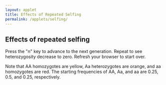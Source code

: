 ```yaml
---
layout: applet
title: Effects of Repeated Selfing
permalink: /applets/selfing/
---
```


## Effects of repeated selfing

Press the "n" key to advance to the next generation. Repeat to see heterozygosity decrease to zero. Refresh your browser to start over.

Note that AA homozygotes are yellow, Aa heterozygotes are orange, and aa homozygotes are red. 
The starting frequencies of AA, Aa, and aa are 0.25, 0.5, and 0.25, respectively. 

<div id="arbitrary"></div>
<script type="text/javascript">
    // The MIT License (MIT)
    // 
    // Copyright (c) 2019 Paul O. Lewis
    // 
    // Permission is hereby granted, free of charge, to any person obtaining a copy
    // of this software and associated documentation files (the “Software”), to deal
    // in the Software without restriction, including without limitation the rights
    // to use, copy, modify, merge, publish, distribute, sublicense, and/or sell
    // copies of the Software, and to permit persons to whom the Software is
    // furnished to do so, subject to the following conditions:
    // 
    // The above copyright notice and this permission notice shall be included in all
    // copies or substantial portions of the Software.
    // 
    // THE SOFTWARE IS PROVIDED “AS IS”, WITHOUT WARRANTY OF ANY KIND, EXPRESS OR
    // IMPLIED, INCLUDING BUT NOT LIMITED TO THE WARRANTIES OF MERCHANTABILITY,
    // FITNESS FOR A PARTICULAR PURPOSE AND NONINFRINGEMENT. IN NO EVENT SHALL THE
    // AUTHORS OR COPYRIGHT HOLDERS BE LIABLE FOR ANY CLAIM, DAMAGES OR OTHER
    // LIABILITY, WHETHER IN AN ACTION OF CONTRACT, TORT OR OTHERWISE, ARISING FROM,
    // OUT OF OR IN CONNECTION WITH THE SOFTWARE OR THE USE OR OTHER DEALINGS IN THE
    // SOFTWARE.
    // 
    // written by Paul O. Lewis 10-Apr-2019
    
    // width and height of svg
    var plot_w = 600;
    var plot_h = 600;
    var status_h = 50;
    
    // There indivrows x indivcols diploid individuals
    var indivrows = 12;
    var indivcols = 12;
    
    // Dimensions of cells in which individuals are shown
    var wcell = plot_w/indivcols;
    var hcell = plot_h/indivrows;
    var cell_avg_diam = (wcell + hcell)/2;
    
    // Radius of circle representing a single individual
    var rindiv = 0.3*cell_avg_diam;

    // Determines amount of Gaussian jigger to impart to each individual's position
    //var jigger_stdev = 0.3*cell_avg_diam;
    
    // Genotype colors
    var genotype_color = ["yellow", "orange", "red"];
    
    // Initialize heterozygosity and frequency of A allele
    var freqAA = 0.25;
    var freqAa = 0.50;
    var freqaa = 0.25;
    
    // Returns index into data vector of individual on row indivrow, column indivcol
    function getDataIndex(indivrow, indivcol) {
        return indivrow*indivcols + indivcol;
    }
    
    // Randomly draw a genotype given frequencies of AA, Aa, and aa.
    function drawOneGenotype(pp, pq2, qq, self_fertilize) {
        let u = Math.random();
        if (u < pp)
            return 0;
        else if (u < pp + pq2) {
            if (self_fertilize) {
                let uu = Math.random();
                if (uu < 0.25)
                    return 0;
                else if (uu < 0.75)
                    return 1;
                else
                    return 2;
                }
            else
                return 1;
            }
        else
            return 2;
    }
    
    // Draw n genotypes
    function drawNGenotypes(n, self_fertilize) {
        let v = [];
        let nAA = 0;
        let nAa = 0;
        let naa = 0;
        for (k = 0; k < n; k++) {
            let g = drawOneGenotype(freqAA, freqAa, freqaa, self_fertilize);
            v.push(g);
            if (g == 0)
                nAA++;
            else if (g == 1)
                nAa++;
            else 
                naa++;
        }
        let nTotal = nAA + nAa + naa;
        freqAA = nAA/nTotal;
        freqAa = nAa/nTotal;
        freqaa = naa/nTotal;
        return v;
    }   
    
    function getCellX(indivcol) {
        return wcell*(indivcol + 0.5);
    }       
    
    function getCellY(indivrow) {
        return status_h + hcell*(indivrow + 0.5);
    }       
    
    // Data for individuals is stored as list of objects containing information about each individual
    var indiv_data = [];
    let n = indivrows*indivcols;
    let v = drawNGenotypes(n, false);
    for (let i = 0; i < indivrows; i++) {
        for (let j = 0; j < indivcols; j++) {
            let x = getCellX(j);
            let y = getCellY(i);
            indiv_data.push({"i":i, "j":j, "x":x, "y":y, "genotype":v[i*indivcols + j]});
        }
    }
    
    function getStatusText() {
        return "AA = " + freqAA.toFixed(3) + ", Aa = " + freqAa.toFixed(3) + ", aa = " + freqaa.toFixed(3);
    }
    
    function nextGeneration() {
        let n = indivrows*indivcols;
        let v = drawNGenotypes(n, true);
        for (let i = 0; i < indivrows; i++) {
            for (let j = 0; j < indivcols; j++) {
                let x = getCellX(j);
                let y = getCellY(i);
                let indiv = getDataIndex(i, j);
                indiv_data[indiv].genotype = v[i*indivcols + j];
            }
        }
        d3.selectAll("circle.indiv")
            .attr("cx", function(d) {return d.x;})
            .attr("cy", function(d) {return d.y;})
            .attr("fill", function(d) {return genotype_color[d.genotype];});
        d3.select("text#status")
            .text(getStatusText());
        CenterTextInRect(status_text, 0, 0, plot_w, status_h);                 
    }
    
    // Data for lines surrounding population
    var line_data = [];
    
    // top
    let x1 = 0;
    let x2 = plot_w;
    let y1 = status_h;
    let y2 = status_h;
    line_data.push({"x1":x1, "x2":x2, "y1":y1, "y2":y2});

    // bottom
    x1 = 0;
    x2 = plot_w;
    y1 = status_h + plot_h;
    y2 = status_h + plot_h;
    line_data.push({"x1":x1, "x2":x2, "y1":y1, "y2":y2});

    // left
    x1 = 0;
    x2 = 0;
    y1 = status_h;
    y2 = status_h + plot_h;
    line_data.push({"x1":x1, "x2":x2, "y1":y1, "y2":y2});
    
    // right
    x1 = plot_w;
    x2 = plot_w;
    y1 = status_h;
    y2 = status_h + plot_h;
    line_data.push({"x1":x1, "x2":x2, "y1":y1, "y2":y2});
    
    function CenterTextInRect(text_element, x, y, w, h) {
        // center text_element horizontally
        text_element.attr("text-anchor", "middle");
        text_element.attr("x", x + w/2);

        // center text_element vertically
        text_element.attr("y", 0);
        var bb = text_element.node().getBBox();
        var descent = bb.height + bb.y;
        text_element.attr("y", y + h/2 + bb.height/2 - descent);
        }

    // Listen and react to keystrokes
    function keyDown() {
        console.log("key was pressed: " + d3.event.keyCode);
        if (d3.event.keyCode == 78) {
            // 78 is the "n" key
            nextGeneration();
        }
    }
    d3.select("body")
        .on("keydown", keyDown);

    // Select DIV element already created (see above) to hold SVG
    var plot_div = d3.select("div#arbitrary");

    // Create SVG element
    var plot_svg = plot_div.append("svg")
        .attr("width", plot_w)
        .attr("height", plot_h + status_h);

    // Create rect outlining entire area of SVG
    plot_svg.append("rect")
        .attr("x", 0)
        .attr("y", status_h)
        .attr("width", plot_w)
        .attr("height", plot_h + status_h)
        .attr("fill", "lavender");
        
    // Create circles representing individuals
    plot_svg.selectAll("circle.indiv")
        .data(indiv_data)
        .enter()
        .append("circle")
        .attr("class", "indiv")
        .attr("cx", function(d) {return d.x;})
        .attr("cy", function(d) {return d.y;})
        .attr("r", rindiv)
        .attr("fill", function(d) {return genotype_color[d.genotype];})
        .attr("stroke", "none");

    // Create blue line from center of plot area to right edge
    plot_svg.selectAll("line.popbounds")
        .data(line_data)
        .enter()
        .append("line")
        .attr("class", "popbounds")
        .attr("x1", function(d) {return d.x1;})
        .attr("y1", function(d) {return d.y1;})
        .attr("x2", function(d) {return d.x2;})
        .attr("y2", function(d) {return d.y2;})
        .attr("stroke", "black");
        
    var status_text = plot_svg.append("text")
        .attr("id", "status")
        .attr("x", plot_w/2)
        .attr("y", status_h/2)
        .attr("font-family", "Verdana")
        .attr("font-size", "12pt")
        .text(getStatusText());
    CenterTextInRect(status_text, 0, 0, plot_w, status_h);                 
</script>
